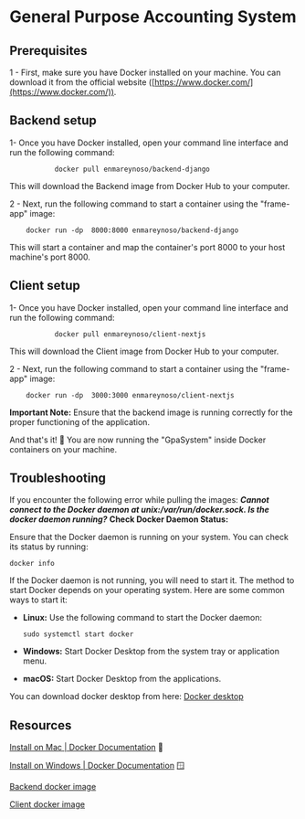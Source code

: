 # General Purpose Accounting   System 
## Prerequisites
1 - First, make sure you have Docker installed on your machine. You can download it from the official website ([https://www.docker.com/](https://www.docker.com/)).

## Backend setup

1- Once you have Docker installed, open your command line interface and run the following command:

               docker pull enmareynoso/backend-django

This will download the Backend image from Docker Hub to your computer.
    
2 - Next, run the following command to start a container using the "frame-app" image:

        docker run -dp  8000:8000 enmareynoso/backend-django


 This will start a container and map the container's port 8000 to your host machine's port 8000.


## Client setup

1- Once you have Docker installed, open your command line interface and run the following command:

               docker pull enmareynoso/client-nextjs

This will download the Client image from Docker Hub to your computer.
    
2 - Next, run the following command to start a container using the "frame-app" image:

        docker run -dp  3000:3000 enmareynoso/client-nextjs


**Important Note:** Ensure that the backend image is running correctly for the proper functioning of the application.

And that's it! 🎉 You are now running the "GpaSystem" inside Docker containers on your machine.

## Troubleshooting
If you encounter the following error while pulling the images: ***Cannot connect to the Docker daemon at unix:/var/run/docker.sock. Is the docker daemon running?***
**Check Docker Daemon Status:**

Ensure that the Docker daemon is running on your system. You can check its status by running:


`docker info` 

If the Docker daemon is not running, you will need to start it. The method to start Docker depends on your operating system. Here are some common ways to start it:

-   **Linux:** Use the following command to start the Docker daemon:
    

    
    `sudo systemctl start docker` 
    
-   **Windows:** Start Docker Desktop from the system tray or application menu.
    
-   **macOS:** Start Docker Desktop from the applications.


You can download docker desktop from here: [Docker desktop](https://www.docker.com/products/docker-desktop/)




## Resources

[Install on Mac | Docker Documentation](https://docs.docker.com/desktop/install/mac-install/) 🍎

[Install on Windows | Docker Documentation](https://docs.docker.com/desktop/install/windows-install/) 🪟

[Backend docker image](https://hub.docker.com/r/enmareynoso/backend-django)

[Client docker image](https://hub.docker.com/r/enmareynoso/client-nextjs/tags)

                 




